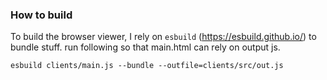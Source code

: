 ### How to build

To build the browser viewer, I rely on `esbuild` (https://esbuild.github.io/) to bundle stuff.
run following so that main.html can rely on output js.

```
esbuild clients/main.js --bundle --outfile=clients/src/out.js
```
